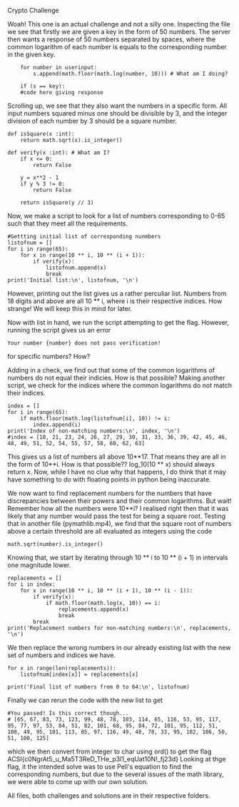 Crypto Challenge

Woah! This one is an actual challenge and not a silly one. Inspecting the file we see that firstly we are given a key in the form of 50 numbers. The server then wants a response of 50 numbers separated by spaces, where the common logarithm of each number is equals to the corresponding number in the given key. 
```
    for number in userinput:
        s.append(math.floor(math.log(number, 10))) # What am I doing?
        
    if (s == key):
    #code here giving response
```


Scrolling up, we see that they also want the numbers in a specific form. All input numbers squared minus one should be divisible by 3, and the integer division of each number by 3 should be a square number.
```
def isSquare(x :int):
    return math.sqrt(x).is_integer()

def verify(x :int): # What am I?
    if x <= 0:
        return False
    
    y = x**2 - 1
    if y % 3 != 0:
        return False
    
    return isSquare(y // 3)
```

Now, we make a script to look for a list of numbers corresponding to 0-65 such that they meet all the requirements. 
```
#Gettting initial list of corresponding nunmbers
listofnum = []
for i in range(65):
    for x in range(10 ** i, 10 ** (i + 1)):
        if verify(x):
            listofnum.append(x)
            break
print('Initial list:\n', listofnum, '\n')
```

However, printing out the list gives us a rather perculiar list. Numbers from 18 digits and above are all 10 ** i, where i is their respective indices. How strange! We will keep this in mind for later. 

Now with list in hand, we run the script attempting to get the flag. However, running the script gives us an error
```
Your number {number} does not pass verification!
```
for specific numbers? How?

Adding in a check, we find out that some of the common logarithms of numbers do not equal their indicies. How is that possible? 
Making another script, we check for the indices where the common logarithms do not match their indices. 
```
index = []
for i in range(65):
    if math.floor(math.log(listofnum[i], 10)) != i:
        index.append(i)
print('Index of non-matching numbers:\n', index, '\n')
#index = [18, 21, 23, 24, 26, 27, 29, 30, 31, 33, 36, 39, 42, 45, 46, 48, 49, 51, 52, 54, 55, 57, 58, 60, 62, 63]
```
This gives us a list of numbers all above 10**17. That means they are all in the form of 10\*\*i. How is that possible?? log_10(10 \*\* x) should always return x. Now, while I have no clue why that happens, I do think that it may have something to do with floating points in python being inaccurate.




We now want to find replacement numbers for the numbers that have discrepancies between their powers and their common logarithms. But wait! Remember how all the numbers were 10**i? I realised right then that it was likely that any number would pass the test for being a square root. Testing that in another file (pymathlib.mp4), we find that the square root of numbers above a certain threshold are all evaluated as integers using the code
```
math.sqrt(number).is_integer()
``` 

Knowing that, we start by iterating through 10 ** i to 10 ** (i + 1) in intervals one magnitude lower.
```
replacements = []
for i in index:
    for x in range(10 ** i, 10 ** (i + 1), 10 ** (i - 1)):
        if verify(x):
            if math.floor(math.log(x, 10)) == i:
                replacements.append(x)
                break
        break
print('Replacement numbers for non-matching numbers:\n', replacements, '\n')
```
We then replace the wrong numbers in our already existing list with the new set of numbers and indices we have.
``` 
for x in range(len(replacements)):
    listofnum[index[x]] = replacements[x]

print('Final list of numbers from 0 to 64:\n', listofnum)
```

Finally we can rerun the code with the new list to get 
```
#You passed! Is this correct though...
# [65, 67, 83, 73, 123, 99, 48, 78, 103, 114, 65, 116, 53, 95, 117, 95, 77, 97, 53, 84, 51, 82, 101, 68, 95, 84, 72, 101, 95, 112, 51, 108, 49, 95, 101, 113, 85, 97, 116, 49, 48, 78, 33, 95, 102, 106, 50, 51, 100, 125]
```
which we then convert from integer to char using ord() to get the flag ACSI{c0NgrAt5_u_Ma5T3ReD_THe_p3l1_eqUat10N!_fj23d}
Looking at thge flag, it the intended solve was to use Pell's equation to find the corresponding numbers, but due to the several issues of the math library, we were able to come up with our own solution.


All files, both challenges and solutions are in their respective folders.
